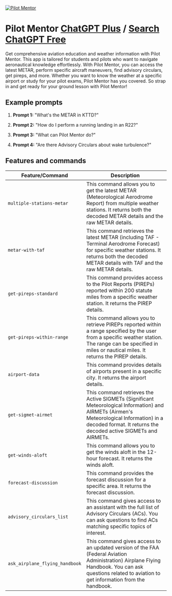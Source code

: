 
[![Pilot Mentor](https://files.oaiusercontent.com/file-08Dg9RGgv8d2cO89LVLKjM9R?se=2123-10-13T23%3A33%3A20Z&sp=r&sv=2021-08-06&sr=b&rscc=max-age%3D31536000%2C%20immutable&rscd=attachment%3B%20filename%3Dca84a7d9-f3e6-472c-b388-a1e5dcf36527.png&sig=%2BCQduV6Xyh9N4XmF4xgukHDeSs9ga9cG%2BSHuW1iop3U%3D)](https://chat.openai.com/g/g-TrU25ecw9-pilot-mentor)

# Pilot Mentor [ChatGPT Plus](https://chat.openai.com/g/g-TrU25ecw9-pilot-mentor) / [Search ChatGPT Free](https://gptcall.net/index.html#/?search=Pilot%20Mentor)

Get comprehensive aviation education and weather information with Pilot Mentor. This app is tailored for students and pilots who want to navigate aeronautical knowledge effortlessly. With Pilot Mentor, you can access the latest METAR, perform specific aircraft maneuvers, find advisory circulars, get pireps, and more. Whether you want to know the weather at a specific airport or study for your pilot exams, Pilot Mentor has you covered. So strap in and get ready for your ground lesson with Pilot Mentor!

## Example prompts

1. **Prompt 1:** "What's the METAR in KTTD?"

2. **Prompt 2:** "How do I perform a running landing in an R22?"

3. **Prompt 3:** "What can Pilot Mentor do?"

4. **Prompt 4:** "Are there Advisory Circulars about wake turbulence?"

## Features and commands

| Feature/Command | Description |
| --- | --- |
| `multiple-stations-metar` | This command allows you to get the latest METAR (Meteorological Aerodrome Report) from multiple weather stations. It returns both the decoded METAR details and the raw METAR details. |
| `metar-with-taf` | This command retrieves the latest METAR (including TAF - Terminal Aerodrome Forecast) for specific weather stations. It returns both the decoded METAR details with TAF and the raw METAR details. |
| `get-pireps-standard` | This command provides access to the Pilot Reports (PIREPs) reported within 200 statute miles from a specific weather station. It returns the PIREP details. |
| `get-pireps-within-range` | This command allows you to retrieve PIREPs reported within a range specified by the user from a specific weather station. The range can be specified in miles or nautical miles. It returns the PIREP details. |
| `airport-data` | This command provides details of airports present in a specific city. It returns the airport details. |
| `get-sigmet-airmet` | This command retrieves the Active SIGMETs (Significant Meteorological Information) and AIRMETs (Airmen's Meteorological Information) in a decoded format. It returns the decoded active SIGMETs and AIRMETs. |
| `get-winds-aloft` | This command allows you to get the winds aloft in the 12-hour forecast. It returns the winds aloft. |
| `forecast-discussion` | This command provides the forecast discussion for a specific area. It returns the forecast discussion. |
| `advisory_circulars_list` | This command gives access to an assistant with the full list of Advisory Circulars (ACs). You can ask questions to find ACs matching specific topics of interest. |
| `ask_airplane_flying_handbook` | This command gives access to an updated version of the FAA (Federal Aviation Administration) Airplane Flying Handbook. You can ask questions related to aviation to get information from the handbook.


